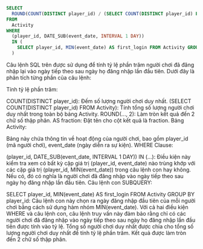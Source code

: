 ```sql
SELECT
  ROUND(COUNT(DISTINCT player_id) / (SELECT COUNT(DISTINCT player_id) FROM Activity), 2) AS fraction
FROM
  Activity
WHERE
  (player_id, DATE_SUB(event_date, INTERVAL 1 DAY))
  IN (
    SELECT player_id, MIN(event_date) AS first_login FROM Activity GROUP BY player_id
  )
```

Câu lệnh SQL trên được sử dụng để tính tỷ lệ phần trăm người chơi đã đăng nhập lại vào ngày tiếp theo sau ngày họ đăng nhập lần đầu tiên. Dưới đây là phân tích từng phần của câu lệnh:

Tính tỷ lệ phần trăm:

COUNT(DISTINCT player_id): Đếm số lượng người chơi duy nhất.
(SELECT COUNT(DISTINCT player_id) FROM Activity): Tính tổng số lượng người chơi duy nhất trong toàn bộ bảng Activity.
ROUND(..., 2): Làm tròn kết quả đến 2 chữ số thập phân.
AS fraction: Đặt tên cho cột kết quả là fraction.
Bảng Activity:

Bảng này chứa thông tin về hoạt động của người chơi, bao gồm player_id (mã người chơi), event_date (ngày diễn ra sự kiện).
WHERE Clause:

(player_id, DATE_SUB(event_date, INTERVAL 1 DAY)) IN (...): Điều kiện này kiểm tra xem có bất kỳ cặp giá trị (player_id, event_date) nào trùng khớp với các cặp giá trị (player_id, MIN(event_date)) trong câu lệnh con hay không. Nếu có, đó có nghĩa là người chơi đã đăng nhập vào ngày tiếp theo sau ngày họ đăng nhập lần đầu tiên.
Câu lệnh con SUBQUERY:

SELECT player_id, MIN(event_date) AS first_login FROM Activity GROUP BY player_id: Câu lệnh con này chọn ra ngày đăng nhập đầu tiên của mỗi người chơi bằng cách sử dụng hàm nhóm MIN(event_date).
Với cả hai điều kiện WHERE và câu lệnh con, câu lệnh truy vấn này đảm bảo rằng chỉ có các người chơi đã đăng nhập vào ngày tiếp theo sau ngày họ đăng nhập lần đầu tiên được tính vào tỷ lệ. Tổng số người chơi duy nhất được chia cho tổng số lượng người chơi duy nhất để tính tỷ lệ phần trăm. Kết quả được làm tròn đến 2 chữ số thập phân.
